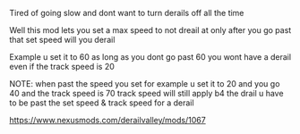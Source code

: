 Tired of going slow and dont want to turn derails off all the time

Well this mod lets you set a max speed to not dreail at only after you go past that set speed will you derail 

Example u set it to 60 as long as you dont go past 60 you wont have a derail even if the track speed is 20

NOTE: when past the speed you set for example u set it to 20 and you go 40 and the track speed is 70 track speed will still apply b4 the drail u have to be past the set speed & track speed for a derail

https://www.nexusmods.com/derailvalley/mods/1067 
